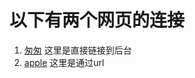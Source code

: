 # 以下有两个网页的连接

1. [匆匆](/article/2021-1-26-匆匆.md) 这里是直接链接到后台
2. [apple](https://tengyueyang.github.io/article/2021-1-28-apple) 这里是通过url